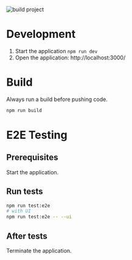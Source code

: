 ![build project](https://github.com/kemalk89/TaskSync-Frontend/actions/workflows/node.js.yml/badge.svg)

# Development
1. Start the application ```npm run dev```
2. Open the application: http://localhost:3000/

# Build
Always run a build before pushing code.
```sh
npm run build
```

# E2E Testing
## Prerequisites
Start the application.
## Run tests
```sh
npm run test:e2e
# with UI
npm run test:e2e -- --ui
```
## After tests
Terminate the application.
